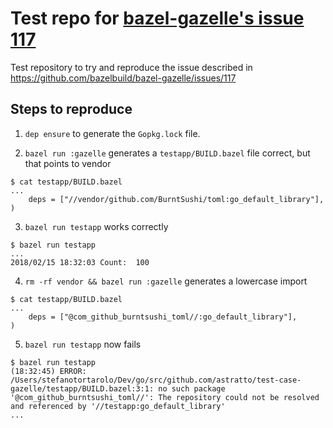 # Test repo for [bazel-gazelle's issue 117](https://github.com/bazelbuild/bazel-gazelle/issues/117)

Test repository to try and reproduce the issue described in https://github.com/bazelbuild/bazel-gazelle/issues/117

## Steps to reproduce

1. `dep ensure` to generate the `Gopkg.lock` file.

2. `bazel run :gazelle` generates a `testapp/BUILD.bazel` file correct, but that points to vendor

```
$ cat testapp/BUILD.bazel
...
    deps = ["//vendor/github.com/BurntSushi/toml:go_default_library"],
)
```

3. `bazel run testapp` works correctly

```
$ bazel run testapp
...
2018/02/15 18:32:03 Count:  100
```

4. `rm -rf vendor && bazel run :gazelle` generates a lowercase import

```
$ cat testapp/BUILD.bazel
...
    deps = ["@com_github_burntsushi_toml//:go_default_library"],
)
```

5. `bazel run testapp` now fails

```
$ bazel run testapp
(18:32:45) ERROR: /Users/stefanotortarolo/Dev/go/src/github.com/astratto/test-case-gazelle/testapp/BUILD.bazel:3:1: no such package '@com_github_burntsushi_toml//': The repository could not be resolved and referenced by '//testapp:go_default_library'
...
```
